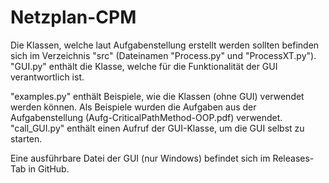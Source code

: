 # Netzplan-CPM
Die Klassen, welche laut Aufgabenstellung erstellt werden sollten befinden sich im Verzeichnis "src"
(Dateinamen "Process.py" und "ProcessXT.py").
"GUI.py" enthält die Klasse, welche für die Funktionalität der GUI verantwortlich ist.

"examples.py" enthält Beispiele, wie die Klassen (ohne GUI) verwendet werden können. Als Beispiele
wurden die Aufgaben aus der Aufgabenstellung (Aufg-CriticalPathMethod-OOP.pdf) verwendet.
"call_GUI.py" enthält einen Aufruf der GUI-Klasse, um die GUI selbst zu starten.

Eine ausführbare Datei der GUI (nur Windows) befindet sich im Releases-Tab in GitHub.
